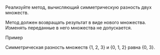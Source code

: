 Реализуйте метод, вычисляющий симметрическую разность двух множеств.

Метод должен возвращать результат в виде нового множества. Изменять переданные в него множества не допускается.

Пример

Симметрическая разность множеств {1, 2, 3} и {0, 1, 2} равна {0, 3}.